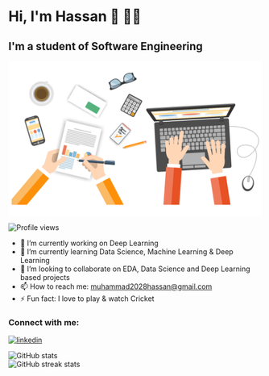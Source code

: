 # Hi, I'm Hassan 👋 👨‍💻
## I'm  a student of Software Engineering

<img src='https://github.com/Muhammad-Hassan1000/Muhammad-Hassan1000/blob/main/data%20science.gif' width=800 style="display: block; margin 0 100">

![Profile views](https://gpvc.arturio.dev/Muhammad-Hassan1000)  

- 🔭 I’m currently working on Deep Learning 
- 🌱 I’m currently learning Data Science, Machine Learning & Deep Learning 
- 👯 I’m looking to collaborate on EDA, Data Science and Deep Learning based projects 
- 📫 How to reach me: muhammad2028hassan@gmail.com 
- ⚡ Fun fact: I love to play & watch Cricket 

### Connect with me:
[<img src='https://cdn.jsdelivr.net/npm/simple-icons@3.0.1/icons/linkedin.svg' alt='linkedin' height='40'>](https://www.linkedin.com/in/muhammad-hassan001/)  

![GitHub stats](https://github-readme-stats.vercel.app/api?username=Muhammad-Hassan1000&show_icons=true)  
![GitHub streak stats](https://github-readme-streak-stats.herokuapp.com/?user=Muhammad-Hassan1000)  

<!--
**Muhammad-Hassan1000/Muhammad-Hassan1000** is a ✨ _special_ ✨ repository because its `README.md` (this file) appears on your GitHub profile.

Here are some ideas to get you started:

- 🔭 I’m currently working on ...
- 🌱 I’m currently learning ...
- 👯 I’m looking to collaborate on ...
- 🤔 I’m looking for help with ...
- 💬 Ask me about ...
- 📫 How to reach me: ...
- 😄 Pronouns: ...
- ⚡ Fun fact: ...
-->
